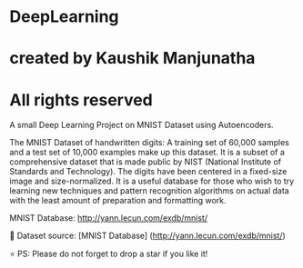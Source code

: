 # DeepLearning
# created by Kaushik Manjunatha
# All rights reserved
A small Deep Learning Project on MNIST Dataset using Autoencoders.

The MNIST Dataset of handwritten digits: A training set of 60,000 samples and a test set of 10,000 examples make up this dataset. It is a subset of a comprehensive dataset that is made public by NIST (National Institute of Standards and Technology). The digits have been centered in a fixed-size image and size-normalized. It is a useful database for those who wish to try learning new techniques and pattern recognition algorithms on actual data with the least amount of preparation and formatting work.

MNIST Database: http://yann.lecun.com/exdb/mnist/

📕 Dataset source: [MNIST Database] (http://yann.lecun.com/exdb/mnist/)

⭐ PS: Please do not forget to drop a star if you like it!
